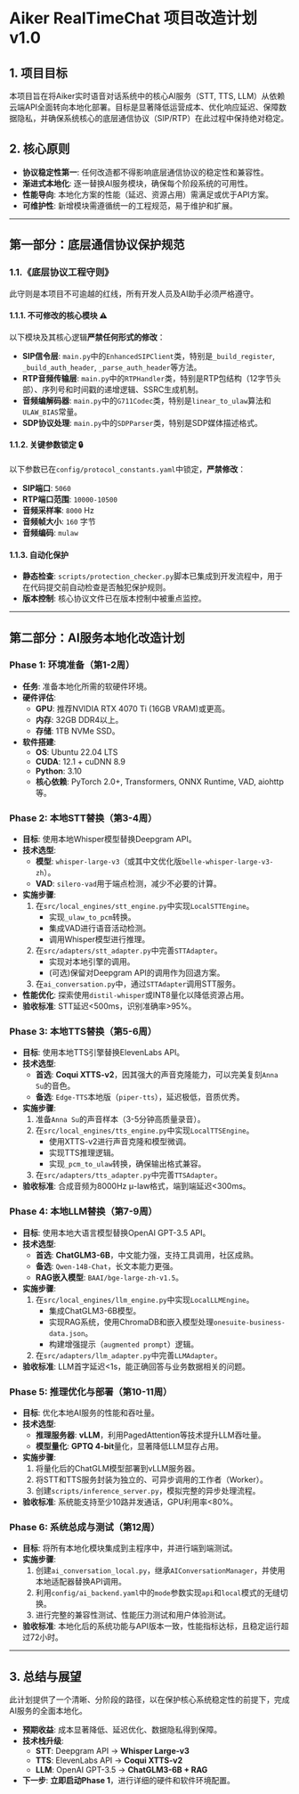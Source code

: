 # Aiker RealTimeChat 项目改造计划 v1.0

## 1. 项目目标

本项目旨在将Aiker实时语音对话系统中的核心AI服务（STT, TTS, LLM）从依赖云端API全面转向本地化部署。目标是显著降低运营成本、优化响应延迟、保障数据隐私，并确保系统核心的底层通信协议（SIP/RTP）在此过程中保持绝对稳定。

## 2. 核心原则

- **协议稳定性第一**: 任何改造都不得影响底层通信协议的稳定性和兼容性。
- **渐进式本地化**: 逐一替换AI服务模块，确保每个阶段系统的可用性。
- **性能导向**: 本地化方案的性能（延迟、资源占用）需满足或优于API方案。
- **可维护性**: 新增模块需遵循统一的工程规范，易于维护和扩展。

---

## 第一部分：底层通信协议保护规范

### 1.1.《底层协议工程守则》

此守则是本项目不可逾越的红线，所有开发人员及AI助手必须严格遵守。

#### 1.1.1. 不可修改的核心模块 ⚠️

以下模块及其核心逻辑**严禁任何形式的修改**：
- **SIP信令层**: `main.py`中的`EnhancedSIPClient`类，特别是`_build_register`, `_build_auth_header`, `_parse_auth_header`等方法。
- **RTP音频传输层**: `main.py`中的`RTPHandler`类，特别是RTP包结构（12字节头部）、序列号和时间戳的递增逻辑、SSRC生成机制。
- **音频编解码器**: `main.py`中的`G711Codec`类，特别是`linear_to_ulaw`算法和`ULAW_BIAS`常量。
- **SDP协议处理**: `main.py`中的`SDPParser`类，特别是SDP媒体描述格式。

#### 1.1.2. 关键参数锁定 🔒

以下参数已在`config/protocol_constants.yaml`中锁定，**严禁修改**：
- **SIP端口**: `5060`
- **RTP端口范围**: `10000-10500`
- **音频采样率**: `8000` Hz
- **音频帧大小**: `160` 字节
- **音频编码**: `mulaw`

#### 1.1.3. 自动化保护

- **静态检查**: `scripts/protection_checker.py`脚本已集成到开发流程中，用于在代码提交前自动检查是否触犯保护规则。
- **版本控制**: 核心协议文件已在版本控制中被重点监控。

---

## 第二部分：AI服务本地化改造计划

### Phase 1: 环境准备（第1-2周）

- **任务**: 准备本地化所需的软硬件环境。
- **硬件评估**:
  - **GPU**: 推荐NVIDIA RTX 4070 Ti (16GB VRAM)或更高。
  - **内存**: 32GB DDR4以上。
  - **存储**: 1TB NVMe SSD。
- **软件搭建**:
  - **OS**: Ubuntu 22.04 LTS
  - **CUDA**: 12.1 + cuDNN 8.9
  - **Python**: 3.10
  - **核心依赖**: PyTorch 2.0+, Transformers, ONNX Runtime, VAD, aiohttp等。

### Phase 2: 本地STT替换（第3-4周）

- **目标**: 使用本地Whisper模型替换Deepgram API。
- **技术选型**:
  - **模型**: `whisper-large-v3`（或其中文优化版`belle-whisper-large-v3-zh`）。
  - **VAD**: `silero-vad`用于端点检测，减少不必要的计算。
- **实施步骤**:
  1. 在`src/local_engines/stt_engine.py`中实现`LocalSTTEngine`。
     - 实现`_ulaw_to_pcm`转换。
     - 集成VAD进行语音活动检测。
     - 调用Whisper模型进行推理。
  2. 在`src/adapters/stt_adapter.py`中完善`STTAdapter`。
     - 实现对本地引擎的调用。
     - (可选)保留对Deepgram API的调用作为回退方案。
  3. 在`ai_conversation.py`中，通过`STTAdapter`调用STT服务。
- **性能优化**: 探索使用`distil-whisper`或INT8量化以降低资源占用。
- **验收标准**: STT延迟<500ms，识别准确率>95%。

### Phase 3: 本地TTS替换（第5-6周）

- **目标**: 使用本地TTS引擎替换ElevenLabs API。
- **技术选型**:
  - **首选**: **Coqui XTTS-v2**，因其强大的声音克隆能力，可以完美复刻`Anna Su`的音色。
  - **备选**: `Edge-TTS`本地版（`piper-tts`），延迟极低，音质优秀。
- **实施步骤**:
  1. 准备`Anna Su`的声音样本（3-5分钟高质量录音）。
  2. 在`src/local_engines/tts_engine.py`中实现`LocalTTSEngine`。
     - 使用XTTS-v2进行声音克隆和模型微调。
     - 实现TTS推理逻辑。
     - 实现`_pcm_to_ulaw`转换，确保输出格式兼容。
  3. 在`src/adapters/tts_adapter.py`中完善`TTSAdapter`。
- **验收标准**: 合成音频为8000Hz μ-law格式，端到端延迟<300ms。

### Phase 4: 本地LLM替换（第7-9周）

- **目标**: 使用本地大语言模型替换OpenAI GPT-3.5 API。
- **技术选型**:
  - **首选**: **ChatGLM3-6B**，中文能力强，支持工具调用，社区成熟。
  - **备选**: `Qwen-14B-Chat`，长文本能力更强。
  - **RAG嵌入模型**: `BAAI/bge-large-zh-v1.5`。
- **实施步骤**:
  1. 在`src/local_engines/llm_engine.py`中实现`LocalLLMEngine`。
     - 集成ChatGLM3-6B模型。
     - 实现RAG系统，使用ChromaDB和嵌入模型处理`onesuite-business-data.json`。
     - 构建增强提示（`augmented prompt`）逻辑。
  2. 在`src/adapters/llm_adapter.py`中完善`LLMAdapter`。
- **验收标准**: LLM首字延迟<1s，能正确回答与业务数据相关的问题。

### Phase 5: 推理优化与部署（第10-11周）

- **目标**: 优化本地AI服务的性能和吞吐量。
- **技术选型**:
  - **推理服务器**: **vLLM**，利用PagedAttention等技术提升LLM吞吐量。
  - **模型量化**: **GPTQ 4-bit**量化，显著降低LLM显存占用。
- **实施步骤**:
  1. 将量化后的ChatGLM模型部署到vLLM服务器。
  2. 将STT和TTS服务封装为独立的、可异步调用的工作者（Worker）。
  3. 创建`scripts/inference_server.py`，模拟完整的异步处理流程。
- **验收标准**: 系统能支持至少10路并发通话，GPU利用率<80%。

### Phase 6: 系统总成与测试（第12周）

- **目标**: 将所有本地化模块集成到主程序中，并进行端到端测试。
- **实施步骤**:
  1. 创建`ai_conversation_local.py`，继承`AIConversationManager`，并使用本地适配器替换API调用。
  2. 利用`config/ai_backend.yaml`中的`mode`参数实现`api`和`local`模式的无缝切换。
  3. 进行完整的兼容性测试、性能压力测试和用户体验测试。
- **验收标准**: 本地化后的系统功能与API版本一致，性能指标达标，且稳定运行超过72小时。

---

## 3. 总结与展望

此计划提供了一个清晰、分阶段的路径，以在保护核心系统稳定性的前提下，完成AI服务的全面本地化。

- **预期收益**: 成本显著降低、延迟优化、数据隐私得到保障。
- **技术栈升级**:
  - **STT**: Deepgram API -> **Whisper Large-v3**
  - **TTS**: ElevenLabs API -> **Coqui XTTS-v2**
  - **LLM**: OpenAI GPT-3.5 -> **ChatGLM3-6B + RAG**
- **下一步**: **立即启动Phase 1**，进行详细的硬件和软件环境配置。 